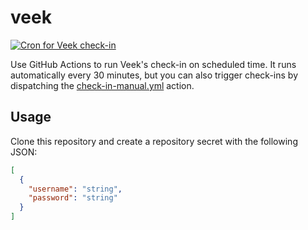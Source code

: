 # veek

[![Cron for Veek check-in](https://github.com/AllysonGustavo/veek/actions/workflows/check-in-cron.yml/badge.svg?branch=main)](https://github.com/AllysonGustavo/veek/actions/workflows/check-in-cron.yml)

Use GitHub Actions to run Veek's check-in on scheduled time. It runs automatically every 30 minutes, but you can also trigger check-ins by dispatching the [check-in-manual.yml](.github/workflows/check-in-manual.yml) action.

## Usage

Clone this repository and create a repository secret with the following JSON:

```json
[
  {
    "username": "string",
    "password": "string"
  }
]
```
